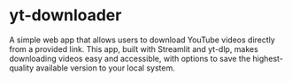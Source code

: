 # yt-downloader
A simple web app that allows users to download YouTube videos directly from a provided link. This app, built with Streamlit and yt-dlp, makes downloading videos easy and accessible, with options to save the highest-quality available version to your local system.
